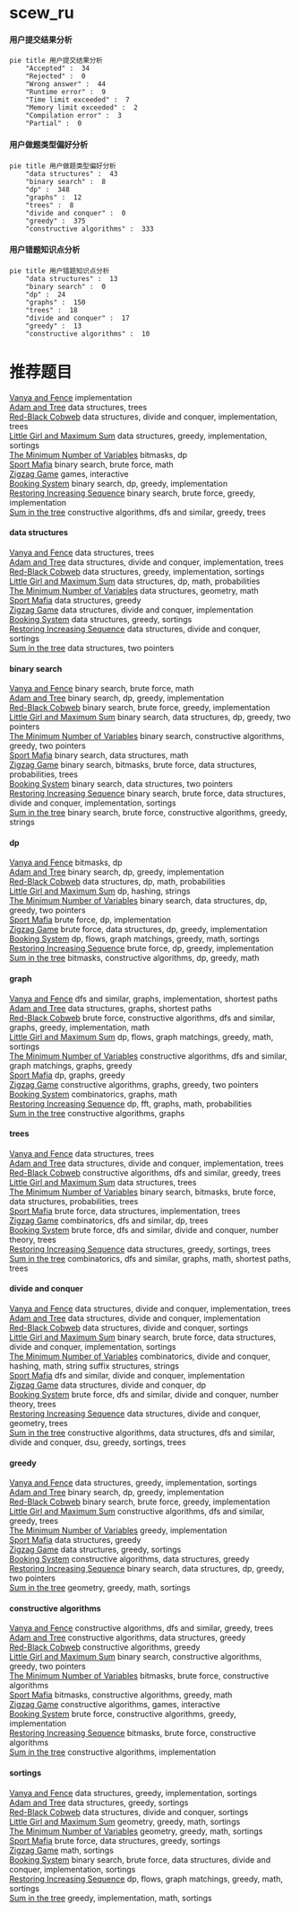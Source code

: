 # scew_ru
<!-- tabs:start -->
#### **用户提交结果分析**

```mermaid
pie title 用户提交结果分析
    "Accepted" :  34
    "Rejected" :  0
    "Wrong answer" :  44
    "Runtime error" :  9
    "Time limit exceeded" :  7
    "Memory limit exceeded" :  2
    "Compilation error" :  3
    "Partial" :  0
```
#### **用户做题类型偏好分析**

```mermaid
pie title 用户做题类型偏好分析
    "data structures" :  43
    "binary search" :  8
    "dp" :  348
    "graphs" :  12
    "trees" :  8
    "divide and conquer" :  0
    "greedy" :  375
    "constructive algorithms" :  333
```
#### **用户错题知识点分析**

```mermaid
pie title 用户错题知识点分析
    "data structures" :  13
    "binary search" :  0
    "dp" :  24
    "graphs" :  150
    "trees" :  18
    "divide and conquer" :  17
    "greedy" :  13
    "constructive algorithms" :  10
```
<!-- tabs:end -->
# 推荐题目
[Vanya and Fence](http://codeforces.com/problemset/problem/677/A)		implementation		  
[Adam and Tree](http://codeforces.com/problemset/problem/442/D)		data structures,
                        trees		  
[Red-Black Cobweb](http://codeforces.com/problemset/problem/833/D)		data structures,
                        divide and conquer,
                        implementation,
                        trees		  
[Little Girl and Maximum Sum](http://codeforces.com/problemset/problem/276/C)		data structures,
                        greedy,
                        implementation,
                        sortings		  
[The Minimum Number of Variables](http://codeforces.com/problemset/problem/279/D)		bitmasks,
                        dp		  
[Sport Mafia](http://codeforces.com/problemset/problem/1195/B)		binary search,
                        brute force,
                        math		  
[Zigzag Game](http://codeforces.com/problemset/problem/1147/F)		games,
                        interactive		  
[Booking System](http://codeforces.com/problemset/problem/416/C)		binary search,
                        dp,
                        greedy,
                        implementation		  
[Restoring Increasing Sequence](http://codeforces.com/problemset/problem/490/E)		binary search,
                        brute force,
                        greedy,
                        implementation		  
[Sum in the tree](https://codeforces.com/contest/1099/problem/D)		constructive algorithms,
                        dfs and similar,
                        greedy,
                        trees		  
<!-- tabs:start -->
#### **data structures**
[Vanya and Fence](http://codeforces.com/problemset/problem/442/D)		data structures,
                        trees		  
[Adam and Tree](http://codeforces.com/problemset/problem/833/D)		data structures,
                        divide and conquer,
                        implementation,
                        trees		  
[Red-Black Cobweb](http://codeforces.com/problemset/problem/276/C)		data structures,
                        greedy,
                        implementation,
                        sortings		  
[Little Girl and Maximum Sum](http://codeforces.com/problemset/problem/1265/E)		data structures,
                        dp,
                        math,
                        probabilities		  
[The Minimum Number of Variables](http://codeforces.com/problemset/problem/650/A)		data structures,
                        geometry,
                        math		  
[Sport Mafia](http://codeforces.com/problemset/problem/1137/E)		data structures,
                        greedy		  
[Zigzag Game](http://codeforces.com/problemset/problem/1371/F)		data structures,
                        divide and conquer,
                        implementation		  
[Booking System](http://codeforces.com/problemset/problem/555/B)		data structures,
                        greedy,
                        sortings		  
[Restoring Increasing Sequence](http://codeforces.com/problemset/problem/459/D)		data structures,
                        divide and conquer,
                        sortings		  
[Sum in the tree](http://codeforces.com/problemset/problem/1326/E)		data structures,
                        two pointers		  
#### **binary search**
[Vanya and Fence](http://codeforces.com/problemset/problem/1195/B)		binary search,
                        brute force,
                        math		  
[Adam and Tree](http://codeforces.com/problemset/problem/416/C)		binary search,
                        dp,
                        greedy,
                        implementation		  
[Red-Black Cobweb](http://codeforces.com/problemset/problem/490/E)		binary search,
                        brute force,
                        greedy,
                        implementation		  
[Little Girl and Maximum Sum](http://codeforces.com/problemset/problem/1492/C)		binary search,
                        data structures,
                        dp,
                        greedy,
                        two pointers		  
[The Minimum Number of Variables](http://codeforces.com/problemset/problem/1463/D)		binary search,
                        constructive algorithms,
                        greedy,
                        two pointers		  
[Sport Mafia](http://codeforces.com/problemset/problem/1490/G)		binary search,
                        data structures,
                        math		  
[Zigzag Game](http://codeforces.com/problemset/problem/1479/D)		binary search,
                        bitmasks,
                        brute force,
                        data structures,
                        probabilities,
                        trees		  
[Booking System](http://codeforces.com/problemset/problem/1436/E)		binary search,
                        data structures,
                        two pointers		  
[Restoring Increasing Sequence](http://codeforces.com/problemset/problem/1461/D)		binary search,
                        brute force,
                        data structures,
                        divide and conquer,
                        implementation,
                        sortings		  
[Sum in the tree](http://codeforces.com/problemset/problem/1493/C)		binary search,
                        brute force,
                        constructive algorithms,
                        greedy,
                        strings		  
#### **dp**
[Vanya and Fence](http://codeforces.com/problemset/problem/279/D)		bitmasks,
                        dp		  
[Adam and Tree](http://codeforces.com/problemset/problem/416/C)		binary search,
                        dp,
                        greedy,
                        implementation		  
[Red-Black Cobweb](http://codeforces.com/problemset/problem/1265/E)		data structures,
                        dp,
                        math,
                        probabilities		  
[Little Girl and Maximum Sum](http://codeforces.com/problemset/problem/611/D)		dp,
                        hashing,
                        strings		  
[The Minimum Number of Variables](http://codeforces.com/problemset/problem/1492/C)		binary search,
                        data structures,
                        dp,
                        greedy,
                        two pointers		  
[Sport Mafia](https://codeforces.com/contest/1457/problem/C)		brute force,
                        dp,
                        implementation		  
[Zigzag Game](http://codeforces.com/problemset/problem/1491/C)		brute force,
                        data structures,
                        dp,
                        greedy,
                        implementation		  
[Booking System](http://codeforces.com/problemset/problem/1437/C)		dp,
                        flows,
                        graph matchings,
                        greedy,
                        math,
                        sortings		  
[Restoring Increasing Sequence](http://codeforces.com/problemset/problem/1499/B)		brute force,
                        dp,
                        greedy,
                        implementation		  
[Sum in the tree](http://codeforces.com/problemset/problem/1491/D)		bitmasks,
                        constructive algorithms,
                        dp,
                        greedy,
                        math		  
#### **graph**
[Vanya and Fence](http://codeforces.com/problemset/problem/1349/C)		dfs and similar,
                        graphs,
                        implementation,
                        shortest paths		  
[Adam and Tree](http://codeforces.com/problemset/problem/757/F)		data structures,
                        graphs,
                        shortest paths		  
[Red-Black Cobweb](http://codeforces.com/problemset/problem/1487/C)		brute force,
                        constructive algorithms,
                        dfs and similar,
                        graphs,
                        greedy,
                        implementation,
                        math		  
[Little Girl and Maximum Sum](http://codeforces.com/problemset/problem/1437/C)		dp,
                        flows,
                        graph matchings,
                        greedy,
                        math,
                        sortings		  
[The Minimum Number of Variables](http://codeforces.com/problemset/problem/1470/D)		constructive algorithms,
                        dfs and similar,
                        graph matchings,
                        graphs,
                        greedy		  
[Sport Mafia](http://codeforces.com/problemset/problem/1476/C)		dp,
                        graphs,
                        greedy		  
[Zigzag Game](http://codeforces.com/problemset/problem/1304/D)		constructive algorithms,
                        graphs,
                        greedy,
                        two pointers		  
[Booking System](http://codeforces.com/problemset/problem/1475/C)		combinatorics,
                        graphs,
                        math		  
[Restoring Increasing Sequence](http://codeforces.com/problemset/problem/553/E)		dp,
                        fft,
                        graphs,
                        math,
                        probabilities		  
[Sum in the tree](http://codeforces.com/problemset/problem/1495/C)		constructive algorithms,
                        graphs		  
#### **trees**
[Vanya and Fence](http://codeforces.com/problemset/problem/442/D)		data structures,
                        trees		  
[Adam and Tree](http://codeforces.com/problemset/problem/833/D)		data structures,
                        divide and conquer,
                        implementation,
                        trees		  
[Red-Black Cobweb](https://codeforces.com/contest/1099/problem/D)		constructive algorithms,
                        dfs and similar,
                        greedy,
                        trees		  
[Little Girl and Maximum Sum](http://codeforces.com/problemset/problem/1491/H)		data structures,
                        trees		  
[The Minimum Number of Variables](http://codeforces.com/problemset/problem/1479/D)		binary search,
                        bitmasks,
                        brute force,
                        data structures,
                        probabilities,
                        trees		  
[Sport Mafia](http://codeforces.com/problemset/problem/1511/C)		brute force,
                        data structures,
                        implementation,
                        trees		  
[Zigzag Game](http://codeforces.com/problemset/problem/1499/F)		combinatorics,
                        dfs and similar,
                        dp,
                        trees		  
[Booking System](http://codeforces.com/problemset/problem/1491/E)		brute force,
                        dfs and similar,
                        divide and conquer,
                        number theory,
                        trees		  
[Restoring Increasing Sequence](http://codeforces.com/problemset/problem/1466/D)		data structures,
                        greedy,
                        sortings,
                        trees		  
[Sum in the tree](http://codeforces.com/problemset/problem/1495/D)		combinatorics,
                        dfs and similar,
                        graphs,
                        math,
                        shortest paths,
                        trees		  
#### **divide and conquer**
[Vanya and Fence](http://codeforces.com/problemset/problem/833/D)		data structures,
                        divide and conquer,
                        implementation,
                        trees		  
[Adam and Tree](http://codeforces.com/problemset/problem/1371/F)		data structures,
                        divide and conquer,
                        implementation		  
[Red-Black Cobweb](http://codeforces.com/problemset/problem/459/D)		data structures,
                        divide and conquer,
                        sortings		  
[Little Girl and Maximum Sum](http://codeforces.com/problemset/problem/1461/D)		binary search,
                        brute force,
                        data structures,
                        divide and conquer,
                        implementation,
                        sortings		  
[The Minimum Number of Variables](http://codeforces.com/problemset/problem/1466/G)		combinatorics,
                        divide and conquer,
                        hashing,
                        math,
                        string suffix structures,
                        strings		  
[Sport Mafia](http://codeforces.com/problemset/problem/1490/D)		dfs and similar,
                        divide and conquer,
                        implementation		  
[Zigzag Game](https://codeforces.com/contest/1483/problem/C)		data structures,
                        divide and conquer,
                        dp		  
[Booking System](http://codeforces.com/problemset/problem/1491/E)		brute force,
                        dfs and similar,
                        divide and conquer,
                        number theory,
                        trees		  
[Restoring Increasing Sequence](http://codeforces.com/problemset/problem/1303/G)		data structures,
                        divide and conquer,
                        geometry,
                        trees		  
[Sum in the tree](http://codeforces.com/problemset/problem/1494/D)		constructive algorithms,
                        data structures,
                        dfs and similar,
                        divide and conquer,
                        dsu,
                        greedy,
                        sortings,
                        trees		  
#### **greedy**
[Vanya and Fence](http://codeforces.com/problemset/problem/276/C)		data structures,
                        greedy,
                        implementation,
                        sortings		  
[Adam and Tree](http://codeforces.com/problemset/problem/416/C)		binary search,
                        dp,
                        greedy,
                        implementation		  
[Red-Black Cobweb](http://codeforces.com/problemset/problem/490/E)		binary search,
                        brute force,
                        greedy,
                        implementation		  
[Little Girl and Maximum Sum](https://codeforces.com/contest/1099/problem/D)		constructive algorithms,
                        dfs and similar,
                        greedy,
                        trees		  
[The Minimum Number of Variables](http://codeforces.com/problemset/problem/1139/B)		greedy,
                        implementation		  
[Sport Mafia](http://codeforces.com/problemset/problem/1137/E)		data structures,
                        greedy		  
[Zigzag Game](http://codeforces.com/problemset/problem/555/B)		data structures,
                        greedy,
                        sortings		  
[Booking System](https://codeforces.com/contest/867/problem/E)		constructive algorithms,
                        data structures,
                        greedy		  
[Restoring Increasing Sequence](http://codeforces.com/problemset/problem/1492/C)		binary search,
                        data structures,
                        dp,
                        greedy,
                        two pointers		  
[Sum in the tree](https://codeforces.com/contest/1496/problem/C)		geometry,
                        greedy,
                        math,
                        sortings		  
#### **constructive algorithms**
[Vanya and Fence](https://codeforces.com/contest/1099/problem/D)		constructive algorithms,
                        dfs and similar,
                        greedy,
                        trees		  
[Adam and Tree](https://codeforces.com/contest/867/problem/E)		constructive algorithms,
                        data structures,
                        greedy		  
[Red-Black Cobweb](http://codeforces.com/problemset/problem/1493/A)		constructive algorithms,
                        greedy		  
[Little Girl and Maximum Sum](http://codeforces.com/problemset/problem/1463/D)		binary search,
                        constructive algorithms,
                        greedy,
                        two pointers		  
[The Minimum Number of Variables](https://codeforces.com/contest/1456/problem/B)		bitmasks,
                        brute force,
                        constructive algorithms		  
[Sport Mafia](http://codeforces.com/problemset/problem/1492/D)		bitmasks,
                        constructive algorithms,
                        greedy,
                        math		  
[Zigzag Game](https://codeforces.com/contest/1504/problem/D)		constructive algorithms,
                        games,
                        interactive		  
[Booking System](https://codeforces.com/contest/1483/problem/A)		brute force,
                        constructive algorithms,
                        greedy,
                        implementation		  
[Restoring Increasing Sequence](https://codeforces.com/contest/1457/problem/D)		bitmasks,
                        brute force,
                        constructive algorithms		  
[Sum in the tree](http://codeforces.com/problemset/problem/1513/A)		constructive algorithms,
                        implementation		  
#### **sortings**
[Vanya and Fence](http://codeforces.com/problemset/problem/276/C)		data structures,
                        greedy,
                        implementation,
                        sortings		  
[Adam and Tree](http://codeforces.com/problemset/problem/555/B)		data structures,
                        greedy,
                        sortings		  
[Red-Black Cobweb](http://codeforces.com/problemset/problem/459/D)		data structures,
                        divide and conquer,
                        sortings		  
[Little Girl and Maximum Sum](https://codeforces.com/contest/1496/problem/C)		geometry,
                        greedy,
                        math,
                        sortings		  
[The Minimum Number of Variables](http://codeforces.com/problemset/problem/1495/A)		geometry,
                        greedy,
                        math,
                        sortings		  
[Sport Mafia](http://codeforces.com/problemset/problem/1497/A)		brute force,
                        data structures,
                        greedy,
                        sortings		  
[Zigzag Game](http://codeforces.com/problemset/problem/1427/A)		math,
                        sortings		  
[Booking System](http://codeforces.com/problemset/problem/1461/D)		binary search,
                        brute force,
                        data structures,
                        divide and conquer,
                        implementation,
                        sortings		  
[Restoring Increasing Sequence](http://codeforces.com/problemset/problem/1437/C)		dp,
                        flows,
                        graph matchings,
                        greedy,
                        math,
                        sortings		  
[Sum in the tree](http://codeforces.com/problemset/problem/1473/A)		greedy,
                        implementation,
                        math,
                        sortings		  
<!-- tabs:end -->
